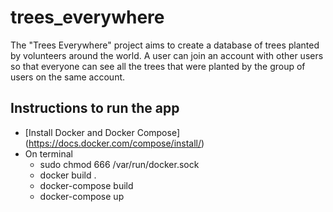 # trees_everywhere

The "Trees Everywhere" project aims to create a database of trees planted by volunteers around the world. A user can join an account with other users so that everyone can see all the trees that were planted by the group of users on the same account.

## Instructions to run the app

- [Install Docker and Docker Compose] (https://docs.docker.com/compose/install/)
- On terminal
    - sudo chmod 666 /var/run/docker.sock
    - docker build .
    - docker-compose build
    -  docker-compose up